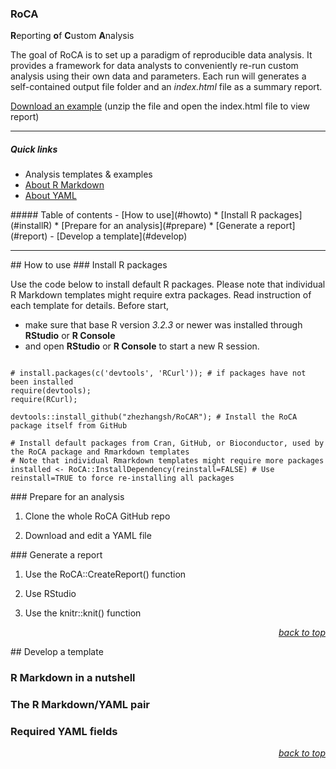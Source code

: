 
### **RoCA** 
**R**eporting **o**f **C**ustom **A**nalysis

The goal of RoCA is to set up a paradigm of reproducible data analysis. It provides a framework for data analysts to conveniently re-run custom analysis using their own data and parameters. Each run will generates a self-contained output file folder and an _index.html_ file as a summary report. 

[Download an example](https://github.com/zhezhangsh/RoCA/blob/master/template/demo/plot_heat/examples/circadian_rhythm.zip?raw=true) (unzip the file and open the index.html file to view report)

---

##### Quick links

- Analysis templates & examples  
- [About R Markdown](http://rmarkdown.rstudio.com) 
- [About YAML](http://yaml.org)

<a name="toc"/>
##### Table of contents
  - [How to use](#howto)
    * [Install R packages](#installR)
    * [Prepare for an analysis](#prepare)
    * [Generate a report](#report)
  - [Develop a template](#develop)

---

<a name="howto"/>
## How to use

<a name='installR'/>
### Install R packages

Use the code below to install default R packages. Please note that individual R Markdown templates might require extra packages. Read instruction of each template for details. Before start,

  - make sure that base R version _3.2.3_ or newer was installed through **RStudio** or **R Console**
  - and open **RStudio** or **R Console** to start a new R session.

```

# install.packages(c('devtools', 'RCurl')); # if packages have not been installed
require(devtools); 
require(RCurl);

devtools::install_github("zhezhangsh/RoCAR"); # Install the RoCA package itself from GitHub

# Install default packages from Cran, GitHub, or Bioconductor, used by the RoCA package and Rmarkdown templates
# Note that individual Rmarkdown templates might require more packages
installed <- RoCA::InstallDependency(reinstall=FALSE) # Use reinstall=TRUE to force re-installing all packages
```

<a name='prepare'/>
### Prepare for an analysis

1. Clone the whole RoCA GitHub repo
 
2. Download and edit a YAML file

<a name='report'/>
### Generate a report

1. Use the RoCA::CreateReport() function

2. Use RStudio

3. Use the knitr::knit() function

_<div align='right'><a href='#toc'>back to top</a></div>_

<a name='develop'/>
## Develop a template

### R Markdown in a nutshell

### The R Markdown/YAML pair

### Required YAML fields

_<div align='right'><a href='#toc'>back to top</a></div>_
